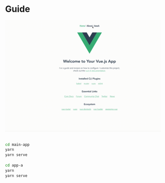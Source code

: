 # Guide

![single-spa-vue-demo](./single-spa-vue-demo.gif)

```bash

cd main-app
yarn
yarn serve

cd app-a
yarn
yarn serve
```
